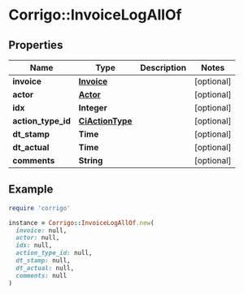 # Corrigo::InvoiceLogAllOf

## Properties

| Name | Type | Description | Notes |
| ---- | ---- | ----------- | ----- |
| **invoice** | [**Invoice**](Invoice.md) |  | [optional] |
| **actor** | [**Actor**](Actor.md) |  | [optional] |
| **idx** | **Integer** |  | [optional] |
| **action_type_id** | [**CiActionType**](CiActionType.md) |  | [optional] |
| **dt_stamp** | **Time** |  | [optional] |
| **dt_actual** | **Time** |  | [optional] |
| **comments** | **String** |  | [optional] |

## Example

```ruby
require 'corrigo'

instance = Corrigo::InvoiceLogAllOf.new(
  invoice: null,
  actor: null,
  idx: null,
  action_type_id: null,
  dt_stamp: null,
  dt_actual: null,
  comments: null
)
```

